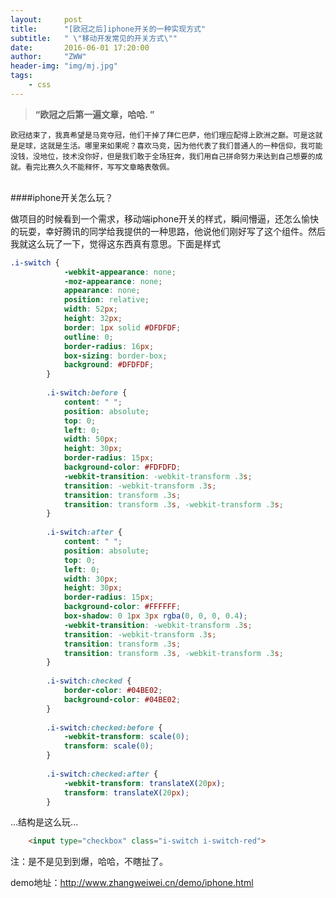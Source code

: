 ```yaml
---
layout:     post
title:      "[欧冠之后]iphone开关的一种实现方式"
subtitle:   " \"移动开发常见的开关方式\""
date:       2016-06-01 17:20:00
author:     "ZWW"
header-img: "img/mj.jpg"
tags:
    - css
---
```


> **“欧冠之后第一遍文章，哈哈. ”**




`欧冠结束了，我真希望是马竞夺冠，他们干掉了拜仁巴萨，他们理应配得上欧洲之巅。可是这就是足球，这就是生活。哪里来如果呢？喜欢马竞，因为他代表了我们普通人的一种信仰，我可能没钱，没地位，技术没你好，但是我们敢于全场狂奔，我们用自己拼命努力来达到自己想要的成就。看完比赛久久不能释怀，写写文章略表敬佩。`



<br>
####iphone开关怎么玩？

做项目的时候看到一个需求，移动端iphone开关的样式，瞬间懵逼，还怎么愉快的玩耍，幸好腾讯的同学给我提供的一种思路，他说他们刚好写了这个组件。然后我就这么玩了一下，觉得这东西真有意思。下面是样式

```css
.i-switch {
            -webkit-appearance: none;
            -moz-appearance: none;
            appearance: none;
            position: relative;
            width: 52px;
            height: 32px;
            border: 1px solid #DFDFDF;
            outline: 0;
            border-radius: 16px;
            box-sizing: border-box;
            background: #DFDFDF;
        }
        
        .i-switch:before {
            content: " ";
            position: absolute;
            top: 0;
            left: 0;
            width: 50px;
            height: 30px;
            border-radius: 15px;
            background-color: #FDFDFD;
            -webkit-transition: -webkit-transform .3s;
            transition: -webkit-transform .3s;
            transition: transform .3s;
            transition: transform .3s, -webkit-transform .3s;
        }
        
        .i-switch:after {
            content: " ";
            position: absolute;
            top: 0;
            left: 0;
            width: 30px;
            height: 30px;
            border-radius: 15px;
            background-color: #FFFFFF;
            box-shadow: 0 1px 3px rgba(0, 0, 0, 0.4);
            -webkit-transition: -webkit-transform .3s;
            transition: -webkit-transform .3s;
            transition: transform .3s;
            transition: transform .3s, -webkit-transform .3s;
        }
        
        .i-switch:checked {
            border-color: #04BE02;
            background-color: #04BE02;
        }
        
        .i-switch:checked:before {
            -webkit-transform: scale(0);
            transform: scale(0);
        }
        
        .i-switch:checked:after {
            -webkit-transform: translateX(20px);
            transform: translateX(20px);
        }
```
...结构是这么玩...

```html
    <input type="checkbox" class="i-switch i-switch-red">
```

注：是不是见到到爆，哈哈，不瞎扯了。


demo地址：http://www.zhangweiwei.cn/demo/iphone.html 







 


